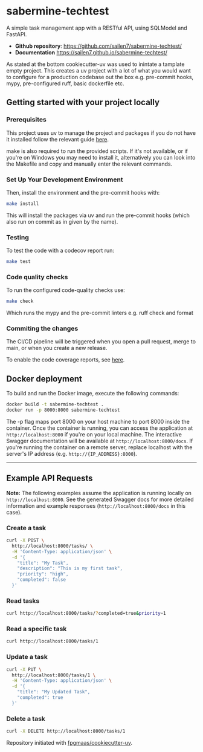 # sabermine-techtest

A simple task management app with a RESTful API, using SQLModel and FastAPI.

- **Github repository**: <https://github.com/sailen7/sabermine-techtest/>
- **Documentation** <https://sailen7.github.io/sabermine-techtest/>

As stated at the bottom cookiecutter-uv was used to inintate a tamplate empty project. This creates a uv project with a lot of what you would want to configure for a production codebase out the box e.g. pre-commit hooks, mypy, pre-configured ruff, basic dockerfile etc.


## Getting started with your project locally

### Prerequisites

This project uses uv to manage the project and packages if you do not have it installed follow the relevant guide [here](https://docs.astral.sh/uv/getting-started/installation/).

make is also required to run the provided scripts. If it's not available, or if you're on Windows you may need to install it, alternatively you can look into the Makefile and copy and manually enter the relevant commands.


### Set Up Your Development Environment

Then, install the environment and the pre-commit hooks with:

```bash
make install
```
This will install the packages via uv and run the pre-commit hooks (which also run on commit as in given by the name).


### Testing

To test the code with a codecov report run:

```bash
make test
```

### Code quality checks

To run the configured code-quality checks use:

```bash
make check
```
Which runs the mypy and the pre-commit linters e.g. ruff check and format

### Commiting the changes

The CI/CD pipeline will be triggered when you open a pull request, merge to main, or when you create a new release.

To enable the code coverage reports, see [here](https://fpgmaas.github.io/cookiecutter-uv/features/codecov/).


## Docker deployment

To build and run the Docker image, execute the following commands:

```bash
docker build -t sabermine-techtest .
docker run -p 8000:8000 sabermine-techtest
```
The -p flag maps port 8000 on your host machine to port 8000 inside the container. Once the container is running, you can access the application at `http://localhost:8000` if you're on your local machine. The interactive Swagger documentation will be available at `http://localhost:8000/docs`. If you're running the container on a remote server, replace localhost with the server's IP address (e.g. `http://{IP_ADDRESS}:8000`).

---

## Example API Requests

**Note:** The following examples assume the application is running locally on `http://localhost:8000`. See the generated Swagger docs for more detailed information and example responses (`http://localhost:8000/docs` in this case).

### Create a task

```bash
curl -X POST \
  http://localhost:8000/tasks/ \
  -H 'Content-Type: application/json' \
  -d '{
    "title": "My Task",
    "description": "This is my first task",
    "priority": "high",
    "completed": false
  }'
```

### Read tasks

```bash
curl http://localhost:8000/tasks/?completed=true&priority=1
```

### Read a specific task

```bash
curl http://localhost:8000/tasks/1
```

### Update a task

```bash
curl -X PUT \
  http://localhost:8000/tasks/1 \
  -H 'Content-Type: application/json' \
  -d '{
    "title": "My Updated Task",
    "completed": true
  }'
```

### Delete a task

```bash
curl -X DELETE http://localhost:8000/tasks/1
```

Repository initiated with [fpgmaas/cookiecutter-uv](https://github.com/fpgmaas/cookiecutter-uv).
